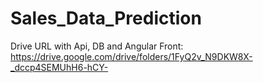 # Sales_Data_Prediction
Drive URL with Api, DB and Angular Front: https://drive.google.com/drive/folders/1FyQ2v_N9DKW8X-_dccp4SEMUhH6-hCY-
